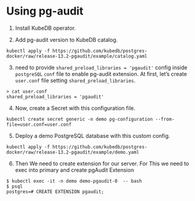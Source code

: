 # Using pg-audit

1. Install KubeDB operator.

2. Add pg-audit version to KubeDB catalog.

```
kubectl apply -f https://github.com/kubedb/postgres-docker/raw/release-13.2-pgaudit/example/catalog.yaml
```
3. need to provide `shared_preload_libraries = 'pgaudit'` config inside `postgreSQL` `conf` file to enable pg-audit extension. At first, let’s create `user.conf` file setting `shared_preload_libraries`.
```shell
> cat user.conf
shared_preload_libraries = 'pgaudit'
```
4. Now, create a Secret with this configuration file.
```shell
kubectl create secret generic -n demo pg-configuration --from-file=user.conf=user.conf
```

5. Deploy a demo PostgreSQL database with this custom config.

```
kubectl apply -f https://github.com/kubedb/postgres-docker/raw/release-13.2-pgaudit/example/demo.yaml
```

6. Then We need to create extension for our server. For This we need to exec into primary and create pgAudit Extension

```shell
$ kubectl exec -it -n demo demo-pgaudit-0  -- bash
$ psql
postgres=# CREATE EXTENSION pgaudit;
```